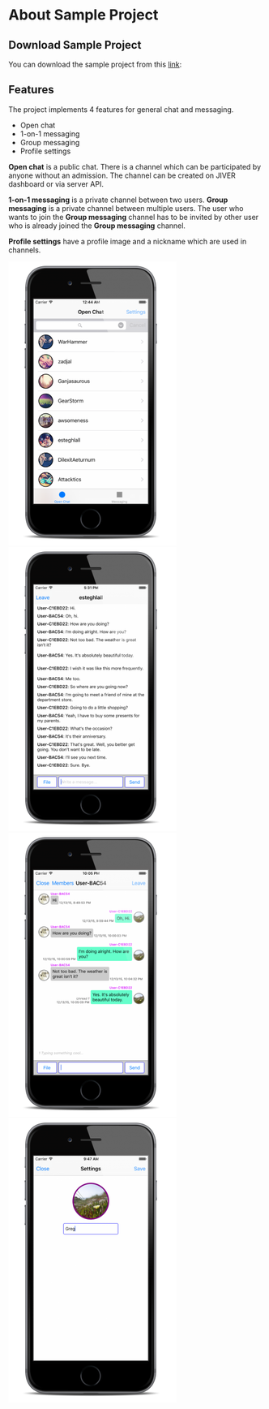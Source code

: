 # About Sample Project

## Download Sample Project

You can download the sample project from this [link](https://github.com/smilefam/mymessenger_tutorial.git):

## Features

The project implements 4 features for general chat and messaging.

* Open chat
* 1-on-1 messaging
* Group messaging
* Profile settings

**Open chat** is a public chat. There is a channel which can be participated by anyone without an admission. The channel can be created on JIVER dashboard or via server API.

**1-on-1 messaging** is a private channel between two users. **Group messaging** is a private channel between multiple users. The user who wants to join the **Group messaging** channel has to be invited by other user who is already joined the **Group messaging** channel.

**Profile settings** have a profile image and a nickname which are used in channels.

![Open Chat Chanel List](img/003_Screenshot.png) ![Open Chat](img/006_Screenshot.png) ![Messaging](img/009_Screenshot.png) ![Profile Settings](img/015_Screenshot.png)
